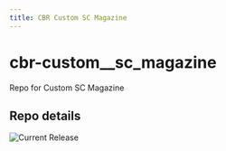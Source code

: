 ```yaml
---
title: CBR Custom SC Magazine
---
```


# cbr-custom__sc_magazine
Repo for Custom SC Magazine 

## Repo details

![Current Release](https://img.shields.io/badge/release-v0.5.2-blue)

